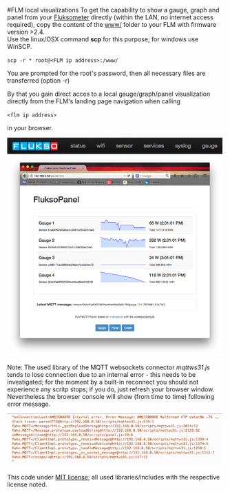 #FLM local visualizations
To get the capability to show a gauge, graph and panel
from your [Fluksometer](http://flukso.net) directly (within the LAN, no internet access required), copy the content of the [www/](www/) folder to your FLM with firmware version >2.4.<br>
Use the linux/OSX command **scp** for this purpose; for windows use WinSCP.

`scp -r * root@<FLM ip address>:/www/`

You are prompted for the root's password, then all necessary files are transferred (option -r)

By that you gain direct acces to a local gauge/graph/panel visualization directly from the FLM's landing page navigation when calling

`<flm ip address>`

in your browser.

<img src="FLM_navigation.png" width=500px> 

<img src="FLM_local_panel.png" width=500px>

Note: The used library of the MQTT websockets connector *mqttws31.js* tends to lose connection due to an internal error - this needs to be investigated; for the moment by a built-in reconnect you should not experience any scritp stops; if you do, just refresh your browser window. Nevertheless the browser console will show (from time to time) following error message.

<img src="mqttws31_error.png" width=500px>

This code under [MIT license](LICENSE); all used libraries/includes with the respective license noted. 

